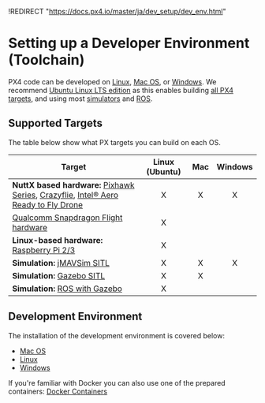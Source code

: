 !REDIRECT "https://docs.px4.io/master/ja/dev_setup/dev_env.html"

# Setting up a Developer Environment (Toolchain)

PX4 code can be developed on [Linux](../setup/dev_env_linux.md), [Mac OS](../setup/dev_env_mac.md), or [Windows](../setup/dev_env_windows.md). We recommend [Ubuntu Linux LTS edition](https://wiki.ubuntu.com/LTS) as this enables building [all PX4 targets](#supported-targets), and using most [simulators](../simulation/README.md) and [ROS](../ros/README.md).

## Supported Targets

The table below show what PX targets you can build on each OS.

| Target                                                                                                                                                                                                                                                                                           | Linux (Ubuntu) | Mac | Windows |
| ------------------------------------------------------------------------------------------------------------------------------------------------------------------------------------------------------------------------------------------------------------------------------------------------ |:--------------:|:---:|:-------:|
| **NuttX based hardware:** [Pixhawk Series](https://docs.px4.io/master/en/flight_controller/pixhawk_series.html), [Crazyflie](https://docs.px4.io/master/en/flight_controller/crazyflie2.html), [Intel® Aero Ready to Fly Drone](https://docs.px4.io/master/en/flight_controller/intel_aero.html) |       X        |  X  |    X    |
| [Qualcomm Snapdragon Flight hardware](https://docs.px4.io/master/en/flight_controller/snapdragon_flight.html)                                                                                                                                                                                    |       X        |     |         |
| **Linux-based hardware:** [Raspberry Pi 2/3](https://docs.px4.io/master/en/flight_controller/raspberry_pi_navio2.html)                                                                                                                                                                           |       X        |     |         |
| **Simulation:** [jMAVSim SITL](../simulation/jmavsim.md)                                                                                                                                                                                                                                         |       X        |  X  |    X    |
| **Simulation:** [Gazebo SITL](../simulation/gazebo.md)                                                                                                                                                                                                                                           |       X        |  X  |         |
| **Simulation:** [ROS with Gazebo](../simulation/ros_interface.md)                                                                                                                                                                                                                                |       X        |     |         |

## Development Environment

The installation of the development environment is covered below:

- [Mac OS](../setup/dev_env_mac.md)
- [Linux](../setup/dev_env_linux.md)
- [Windows](../setup/dev_env_windows.md)

If you're familiar with Docker you can also use one of the prepared containers: [Docker Containers](../test_and_ci/docker.md)